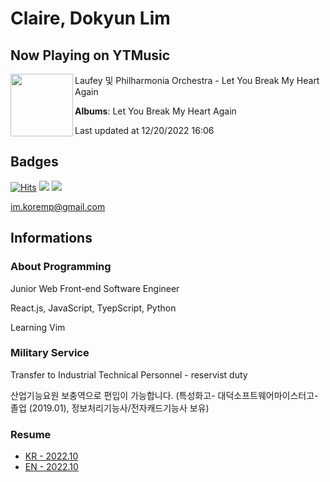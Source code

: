 # Claire, Dokyun Lim

## Now Playing on YTMusic

[<img align="left" width="100" src="https://lh3.googleusercontent.com/fXmAq5fA70StZSMri8Zc0rMr86Qj0BbLDoEV0rqtXQCTbyvgUgQ11AdViHC6L1rnzW0HIrDy-1sqe1h9">](https://music.youtube.com/watch?v=C0ruAy8TpPo)

Laufey 및 Philharmonia Orchestra - Let You Break My Heart Again

**Albums**: Let You Break My Heart Again

Last updated at 12/20/2022 16:06

## Badges

[![Hits](https://hits.seeyoufarm.com/api/count/incr/badge.svg?url=https%3A%2F%2Fgithub.com%2Fkoremp%2Fkormep&count_bg=%2379C83D&title_bg=%23555555&icon=&icon_color=%23E7E7E7&title=hits&edge_flat=false)](https://hits.seeyoufarm.com)
<a href="https://dev.to/koremp"><img src="https://img.shields.io/badge/dev.to-0A0A0A?style=for-the-badge&logo=devdotto&logoColor=white"/></a>
<a href="https://www.linkedin.com/in/koremp"><img src="https://img.shields.io/badge/LinkedIn-0077B5?style=flat-square&logo=linkedin&logoColor=white"/></a>

im.koremp@gmail.com

## Informations

### About Programming

Junior Web Front-end Software Engineer

React.js, JavaScript, TyepScript, Python

Learning Vim

### Military Service

Transfer to Industrial Technical Personnel - reservist duty

산업기능요원 보충역으로 편입이 가능합니다. (특성화고- 대덕소프트웨어마이스터고- 졸업 (2019.01), 정보처리기능사/전자캐드기능사 보유)

### Resume

* [KR - 2022.10](./resume/README.md)
* [EN - 2022.10](./resume/README.en.md)

